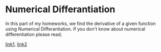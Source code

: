 # Numerical Differantiation

In this part of my homeworks, we find the derivative of a given function using Numerical Differantiation. If you don't know about numerical differentiation please read;


[link1](http://www2.math.umd.edu/~dlevy/classes/amsc466/lecture-notes/differentiation-chap.pdf),
[link2](https://www.wikizeroo.org/index.php?q=aHR0cHM6Ly9lbi53aWtpcGVkaWEub3JnL3dpa2kvTnVtZXJpY2FsX2RpZmZlcmVudGlhdGlvbg)



